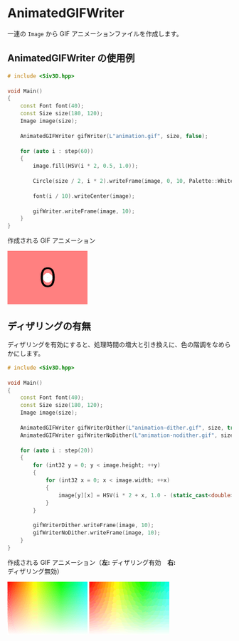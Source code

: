 ﻿# AnimatedGIFWriter
一連の `Image` から GIF アニメーションファイルを作成します。

## AnimatedGIFWriter の使用例

```cpp
# include <Siv3D.hpp>

void Main()
{
	const Font font(40);
	const Size size(180, 120);
	Image image(size);

	AnimatedGIFWriter gifWriter(L"animation.gif", size, false);

	for (auto i : step(60))
	{
		image.fill(HSV(i * 2, 0.5, 1.0));

		Circle(size / 2, i * 2).writeFrame(image, 0, 10, Palette::White);

		font(i / 10).writeCenter(image);

		gifWriter.writeFrame(image, 10);
	}
}
```
作成される GIF アニメーション 
  
![animation.gif](resource/AnimatedGIFWriter/animation.gif "animation.gif")

## ディザリングの有無

ディザリングを有効にすると、処理時間の増大と引き換えに、色の階調をなめらかにします。

```cpp
# include <Siv3D.hpp>

void Main()
{
	const Font font(40);
	const Size size(180, 120);
	Image image(size);

	AnimatedGIFWriter gifWriterDither(L"animation-dither.gif", size, true);
	AnimatedGIFWriter gifWriterNoDither(L"animation-nodither.gif", size, false);

	for (auto i : step(20))
	{
		for (int32 y = 0; y < image.height; ++y)
		{
			for (int32 x = 0; x < image.width; ++x)
			{
				image[y][x] = HSV(i * 2 + x, 1.0 - (static_cast<double>(y) / image.height), 1.0);
			}
		}

		gifWriterDither.writeFrame(image, 10);
		gifWriterNoDither.writeFrame(image, 10);
	}
}
```
作成される GIF アニメーション（**左:** ディザリング有効　**右:** ディザリング無効） 
  
![animation-dither.gif](resource/AnimatedGIFWriter/animation-dither.gif "animation-dither.gif")
![animation-nodither.gif](resource/AnimatedGIFWriter/animation-nodither.gif "animation-nodither.gif")
